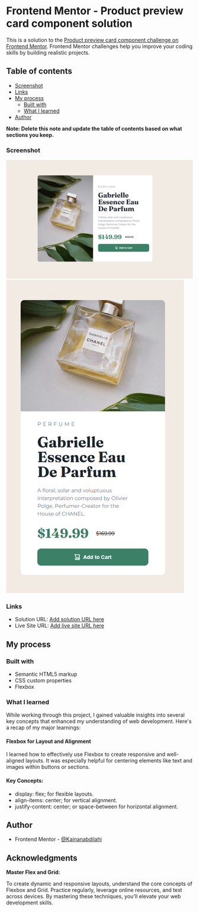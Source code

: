 # Frontend Mentor - Product preview card component solution

This is a solution to the [Product preview card component challenge on Frontend Mentor](https://www.frontendmentor.io/challenges/product-preview-card-component-GO7UmttRfa). Frontend Mentor challenges help you improve your coding skills by building realistic projects.

## Table of contents

- [Screenshot](#screenshot)
- [Links](#links)
- [My process](#my-process)
  - [Built with](#built-with)
  - [What I learned](#what-i-learned)
- [Author](#author)

**Note: Delete this note and update the table of contents based on what sections you keep.**

### Screenshot

![](./Screenshots/Screenshot%202024-11-26%20203152.png)
![](./Screenshots/Screenshot%202024-11-26%20203242.png)

### Links

- Solution URL: [Add solution URL here](https://www.frontendmentor.io/challenges/product-preview-card-component-GO7UmttRfa)
- Live Site URL: [Add live site URL here](https://your-live-site-url.com)

## My process

### Built with

- Semantic HTML5 markup
- CSS custom properties
- Flexbox

### What I learned

While working through this project, I gained valuable insights into several key concepts that enhanced my understanding of web development. Here's a recap of my major learnings:

#### Flexbox for Layout and Alignment

I learned how to effectively use Flexbox to create responsive and well-aligned layouts. It was especially helpful for centering elements like text and images within buttons or sections.

#### Key Concepts:

- display: flex; for flexible layouts.
- align-items: center; for vertical alignment.
- justify-content: center; or space-between for horizontal alignment.

## Author

- Frontend Mentor - [@Kainanabdilahi](https://www.frontendmentor.io/profile/Kainanabdilahi)

## Acknowledgments

**Master Flex and Grid:**

To create dynamic and responsive layouts, understand the core concepts of Flexbox and Grid. Practice regularly, leverage online resources, and test across devices. By mastering these techniques, you'll elevate your web development skills.
